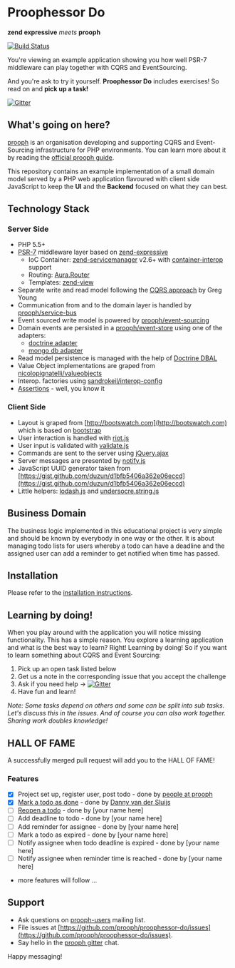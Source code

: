 # Proophessor Do
**zend expressive** *meets* **prooph**

[![Build Status](https://travis-ci.org/prooph/proophessor-do.svg)](https://travis-ci.org/prooph/proophessor-do)

You're viewing an example application showing you how well PSR-7 middleware can play together with CQRS and EventSourcing.

And you're ask to try it yourself. **Proophessor Do** includes exercises! So read on and **pick up a task!**

[![Gitter](https://badges.gitter.im/Join%20Chat.svg)](https://gitter.im/prooph/improoph)

## What's going on here?

[prooph](https://github.com/prooph) is an organisation developing and supporting CQRS and Event-Sourcing infrastructure for PHP environments.
You can learn more about it by reading the [official prooph guide](http://prooph.github.io/proophessor/).

This repository contains an example implementation of a small domain model served by a PHP web application flavoured with client side JavaScript
to keep the **UI** and the **Backend** focused on what they can best.

## Technology Stack

### Server Side
- PHP 5.5+
- [PSR-7](http://www.php-fig.org/psr/psr-7/) middleware layer based on [zend-expressive](https://github.com/zendframework/zend-expressive)
  - IoC Container: [zend-servicemanager](https://github.com/zendframework/zend-servicemanager) v2.6+ with [container-interop](https://github.com/container-interop/container-interop) support
  - Routing: [Aura.Router](https://github.com/auraphp/Aura.Router)
  - Templates: [zend-view](https://github.com/zendframework/zend-view)
- Separate write and read model following the [CQRS approach](https://cqrs.files.wordpress.com/2010/11/cqrs_documents.pdf) by Greg Young
- Communication from and to the domain layer is handled by [prooph/service-bus](https://github.com/prooph/service-bus)
- Event sourced write model is powered by [prooph/event-sourcing](https://github.com/prooph/event-sourcing)
- Domain events are persisted in a [prooph/event-store](https://github.com/prooph/event-store) using one of the adapters:
  - [doctrine adapter](https://github.com/prooph/event-store-doctrine-adapter)
  - [mongo db adapter](https://github.com/prooph/event-store-mongodb-adapter)
- Read model persistence is managed with the help of [Doctrine DBAL](https://github.com/doctrine/dbal)
- Value Object implementations are graped from [nicolopignatelli/valueobjects](https://github.com/nicolopignatelli/valueobjects)
- Interop. factories using [sandrokeil/interop-config](https://github.com/sandrokeil/interop-config)
- [Assertions](https://github.com/beberlei/assert) - well, you know it

### Client Side
- Layout is graped from [http://bootswatch.com](http://bootswatch.com) which is based on [bootstrap](http://getbootstrap.com/)
- User interaction is handled with [riot.js](http://riotjs.com/)
- User input is validated with [validate.js](http://rickharrison.github.io/validate.js/)
- Commands are sent to the server using [jQuery.ajax](https://jquery.com/)
- Server messages are presented by [notify.js](http://notifyjs.com/)
- JavaScript UUID generator taken from [https://gist.github.com/duzun/d1bfb5406a362e06eccd](https://gist.github.com/duzun/d1bfb5406a362e06eccd)
- Little helpers: [lodash.js](https://lodash.com/) and [undersocre.string.js](http://gabceb.github.io/underscore.string.site/)

## Business Domain

The business logic implemented in this educational project is very simple and should be known by everybody in one way or the other.
It is about managing todo lists for users whereby a todo can have a deadline and the assigned user can add a reminder to get notified when
time has passed.

## Installation

Please refer to the [installation instructions](docs/installation.md).

## Learning by doing!

When you play around with the application you will notice missing functionality. This has a simple reason. You explore
a learning application and what is the best way to learn? Right! Learning by doing! So if you want to learn something about
CQRS and Event Sourcing:

1. Pick up an open task listed below
2. Get us a note in the corresponding issue that you accept the challenge
3. Ask if you need help -> [![Gitter](https://badges.gitter.im/Join%20Chat.svg)](https://gitter.im/prooph/improoph)
4. Have fun and learn!


*Note: Some tasks depend on others and some can be split into sub tasks. Let's discuss this in the issues. And of course you
can also work together. Sharing work doubles knowledge!*

## HALL OF FAME

A successfully merged pull request will add you to the HALL OF FAME!

### Features

- [x] Project set up, register user, post todo - done by [people at prooph](https://github.com/orgs/prooph/people)
- [x] [Mark a todo as done](https://github.com/prooph/proophessor-do/issues/1) - done by [Danny van der Sluijs](https://github.com/DannyvdSluijs)
- [ ] [Reopen a todo](https://github.com/prooph/proophessor-do/issues/2) - done by [your name here]
- [ ] Add deadline to todo - done by [your name here]
- [ ] Add reminder for assignee - done by [your name here]
- [ ] Mark a todo as expired - done by [your name here]
- [ ] Notify assignee when todo deadline is expired - done by [your name here]
- [ ] Notify assignee when reminder time is reached - done by [your name here]
- more features will follow ...

## Support

- Ask questions on [prooph-users](https://groups.google.com/forum/?hl=de#!forum/prooph) mailing list.
- File issues at [https://github.com/prooph/proophessor-do/issues](https://github.com/prooph/proophessor-do/issues).
- Say hello in the [prooph gitter](https://gitter.im/prooph/improoph) chat.

Happy messaging!
